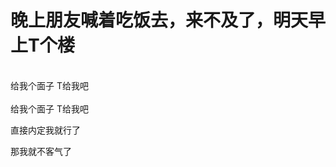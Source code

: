 # 晚上朋友喊着吃饭去，来不及了，明天早上T个楼


<br />
给我个面子 T给我吧

<br />
<br />
给我个面子 T给我吧

直接内定我就行了<img src="static/image/smiley/default/lol.gif" smilieid="12" border="0" alt="" />

那我就不客气了
